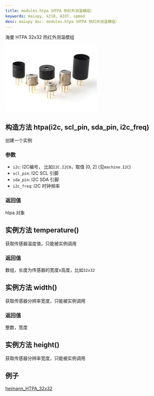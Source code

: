 ```yaml
---
title: modules.htpa（HTPA 热红外测温模组）
keywords: maixpy, k210, AIOT, spmod
desc: maixpy doc: modules.htpa（HTPA 热红外测温模组）
---
```



海曼 HTPA 32x32 热红外测温模组

<img src="../../../assets/hardware/other/htpa32x32.png">

## 构造方法 htpa(i2c, scl_pin, sda_pin, i2c_freq)

创建一个实例

### 参数

* `i2c`: I2C编号， 比如`I2C.I2C0`，取值 [0, 2] (见`machine.I2C`)
* `scl_pin`: I2C SCL 引脚
* `sda_pin`: I2C SDA 引脚
* `i2c_freq`: I2C 时钟频率


### 返回值

htpa 对象


## 实例方法 temperature()

获取传感器温度值，只能被实例调用

### 返回值

数组，长度为传感器的宽度x高度，比如`32x32`

## 实例方法 width()

获取传感器分辨率宽度，只能被实例调用

### 返回值

整数，宽度

## 实例方法 height()

获取传感器分辨率宽度，只能被实例调用


## 例子

[heimann_HTPA_32x32](https://github.com/sipeed/MaixPy_scripts/tree/master/modules/others/heimann_HTPA_32x32)

